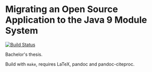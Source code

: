 # Migrating an Open Source Application to the Java 9 Module System

[![Build Status](https://travis-ci.com/florian-beetz/bachelor-thesis.svg?token=T3Ssj7krbfYp62gzPmsf&branch=master)](https://travis-ci.com/florian-beetz/bachelor-thesis)

Bachelor's thesis.

Build with `make`, requires LaTeX, pandoc and pandoc-citeproc.
